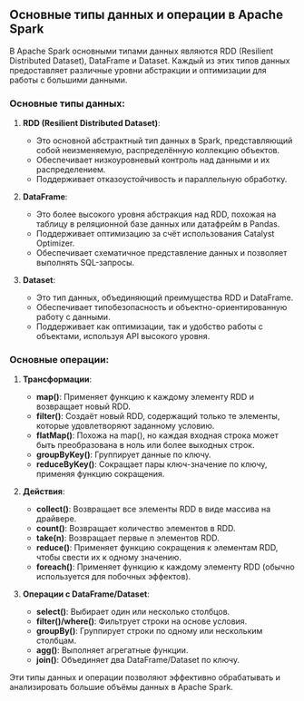## Основные типы данных и операции в Apache Spark

В Apache Spark основными типами данных являются RDD (Resilient Distributed Dataset), DataFrame и Dataset. Каждый из этих типов данных предоставляет различные уровни абстракции и оптимизации для работы с большими данными.

### Основные типы данных:

1. **RDD (Resilient Distributed Dataset)**:
   - Это основной абстрактный тип данных в Spark, представляющий собой неизменяемую, распределённую коллекцию объектов.
   - Обеспечивает низкоуровневый контроль над данными и их распределением.
   - Поддерживает отказоустойчивость и параллельную обработку.

2. **DataFrame**:
   - Это более высокого уровня абстракция над RDD, похожая на таблицу в реляционной базе данных или датафрейм в Pandas.
   - Поддерживает оптимизацию за счёт использования Catalyst Optimizer.
   - Обеспечивает схематичное представление данных и позволяет выполнять SQL-запросы.

3. **Dataset**:
   - Это тип данных, объединяющий преимущества RDD и DataFrame.
   - Обеспечивает типобезопасность и объектно-ориентированную работу с данными.
   - Поддерживает как оптимизации, так и удобство работы с объектами, используя API высокого уровня.

### Основные операции:

1. **Трансформации**:
   - **map()**: Применяет функцию к каждому элементу RDD и возвращает новый RDD.
   - **filter()**: Создаёт новый RDD, содержащий только те элементы, которые удовлетворяют заданному условию.
   - **flatMap()**: Похожа на map(), но каждая входная строка может быть преобразована в ноль или более выходных строк.
   - **groupByKey()**: Группирует данные по ключу.
   - **reduceByKey()**: Сокращает пары ключ-значение по ключу, применяя функцию сокращения.

2. **Действия**:
   - **collect()**: Возвращает все элементы RDD в виде массива на драйвере.
   - **count()**: Возвращает количество элементов в RDD.
   - **take(n)**: Возвращает первые n элементов RDD.
   - **reduce()**: Применяет функцию сокращения к элементам RDD, чтобы свести их к одному значению.
   - **foreach()**: Применяет функцию к каждому элементу RDD (обычно используется для побочных эффектов).

3. **Операции с DataFrame/Dataset**:
   - **select()**: Выбирает один или несколько столбцов.
   - **filter()/where()**: Фильтрует строки на основе условия.
   - **groupBy()**: Группирует строки по одному или нескольким столбцам.
   - **agg()**: Выполняет агрегатные функции.
   - **join()**: Объединяет два DataFrame/Dataset по ключу.

Эти типы данных и операции позволяют эффективно обрабатывать и анализировать большие объёмы данных в Apache Spark.